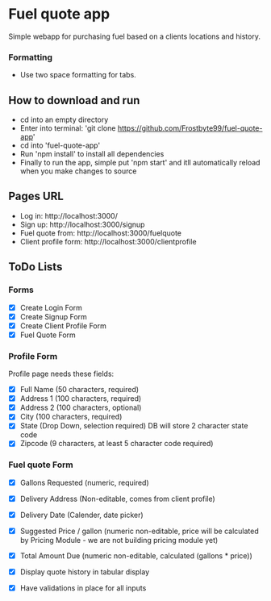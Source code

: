 # Fuel quote app

Simple webapp for purchasing fuel based on a clients locations and history.

### Formatting

* Use two space formatting for tabs.

## How to download and run

* cd into an empty directory
* Enter into terminal: 'git clone https://github.com/Frostbyte99/fuel-quote-app'
* cd into 'fuel-quote-app'
* Run 'npm install' to install all dependencies
* Finally to run the app, simple put 'npm start' and itll automatically reload when you make changes to source

## Pages URL
* Log in: http://localhost:3000/
* Sign up: http://localhost:3000/signup
* Fuel quote from: http://localhost:3000/fuelquote
* Client profile form: http://localhost:3000/clientprofile

## ToDo Lists

### Forms

- [x] Create Login Form
- [x] Create Signup Form
- [x] Create Client Profile Form
- [x] Fuel Quote Form

### Profile Form

Profile page needs these fields:

- [x] Full Name (50 characters, required)
- [x] Address 1 (100 characters, required)
- [x] Address 2 (100 characters, optional)
- [x] City (100 characters, required)
- [x] State (Drop Down, selection required) DB will store 2 character state code
- [x] Zipcode (9 characters, at least 5 character code required)

### Fuel quote Form

- [x] Gallons Requested (numeric, required)
- [x] Delivery Address (Non-editable, comes from client profile)
- [x] Delivery Date (Calender, date picker)
- [x] Suggested Price / gallon (numeric non-editable, price will be calculated by Pricing Module - we are not building pricing module yet)
- [x] Total Amount Due (numeric non-editable, calculated (gallons * price)) 
- [x] Display quote history in tabular display

- [x] Have validations in place for all inputs

